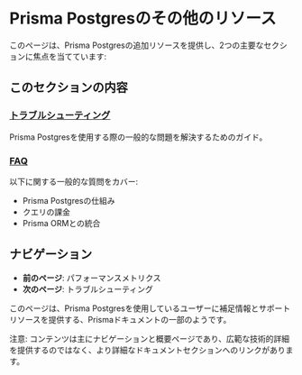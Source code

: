 # Prisma Postgresのその他のリソース

このページは、Prisma Postgresの追加リソースを提供し、2つの主要なセクションに焦点を当てています:

## このセクションの内容

### [トラブルシューティング](/docs/postgres/more/troubleshooting)
Prisma Postgresを使用する際の一般的な問題を解決するためのガイド。

### [FAQ](/docs/postgres/more/faq)
以下に関する一般的な質問をカバー:
- Prisma Postgresの仕組み
- クエリの課金
- Prisma ORMとの統合

## ナビゲーション

- **前のページ**: パフォーマンスメトリクス
- **次のページ**: トラブルシューティング

このページは、Prisma Postgresを使用しているユーザーに補足情報とサポートリソースを提供する、Prismaドキュメントの一部のようです。

注意: コンテンツは主にナビゲーションと概要ページであり、広範な技術的詳細を提供するのではなく、より詳細なドキュメントセクションへのリンクがあります。
